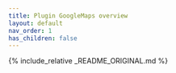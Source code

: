 ```yaml
---
title: Plugin GoogleMaps overview
layout: default
nav_order: 1
has_children: false
---
```


{% include_relative _README_ORIGINAL.md %}

